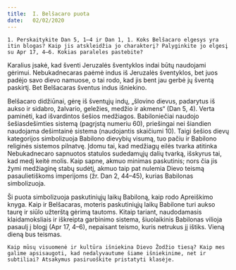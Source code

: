 ```yaml
---
title:  I. Belšacaro puota
date:   02/02/2020
---
```


`1. Perskaitykite Dan 5, 1–4 ir Dan 1, 1. Koks Belšacaro elgesys yra itin blogas? Kaip jis atskleidžia jo charakterį? Palyginkite jo elgesį su Apr 17, 4–6. Kokias paraleles pastebite?`
														
Karalius įsakė, kad šventi Jeruzalės šventyklos indai būtų naudojami gėrimui. Nebukadnecaras paėmė indus iš Jeruzalės šventyklos, bet juos padėjo savo dievo namuose, o tai rodo, kad jis bent jau gerbė jų šventą paskirtį. Bet Belšacaras šventus indus išniekino.

Belšacaro didžiūnai, gėrę iš šventųjų indų, „šlovino dievus, padarytus iš aukso ir sidabro, žalvario, geležies, medžio ir akmens“ (Dan 5, 4). Verta paminėti, kad išvardintos šešios medžiagos. Babiloniečiai naudojo šešiasdešimties sistemą (pagrįstą numeriu 60), priešingai nei šiandien naudojama dešimtainė sistema (naudojantis skaičiumi 10). Taigi šešios dievų kategorijos simbolizuoja Babilono dievybių visumą, tuo pačiu ir Babilono religinės sistemos pilnatvę. Įdomu tai, kad medžiagų eilės tvarka atitinka Nebukadnecaro sapnuotos statulos sudedamųjų dalių tvarką, išskyrus tai, kad medį keitė molis. Kaip sapne, akmuo minimas paskutinis; nors čia jis žymi medžiaginę stabų sudėtį, akmuo taip pat nulemia Dievo teismą pasaulietiškoms imperijoms (žr. Dan 2, 44–45), kurias Babilonas simbolizuoja.

Ši puota simbolizuoja paskutiniųjų laikų Babiloną, kaip rodo Apreiškimo knyga. Kaip ir Belšacaras, moteris paskutiniųjų laikų Babilone turi aukso taurę ir siūlo užterštą gėrimą tautoms. Kitaip tariant, naudodamasis klaidamoksliais ir iškreipta garbinimo sistema, šiuolaikinis Babilonas vilioja pasaulį į blogį (Apr 17, 4–6), nepaisant teismo, kuris netrukus jį ištiks. Vieną dieną bus teismas.

`Kaip mūsų visuomenė ir kultūra išniekina Dievo Žodžio tiesą? Kaip mes galime apsisaugoti, kad nedalyvautume šiame išniekinime, net ir subtiliai? Atsakymus pasiruoškite pristatyti klasėje.`
